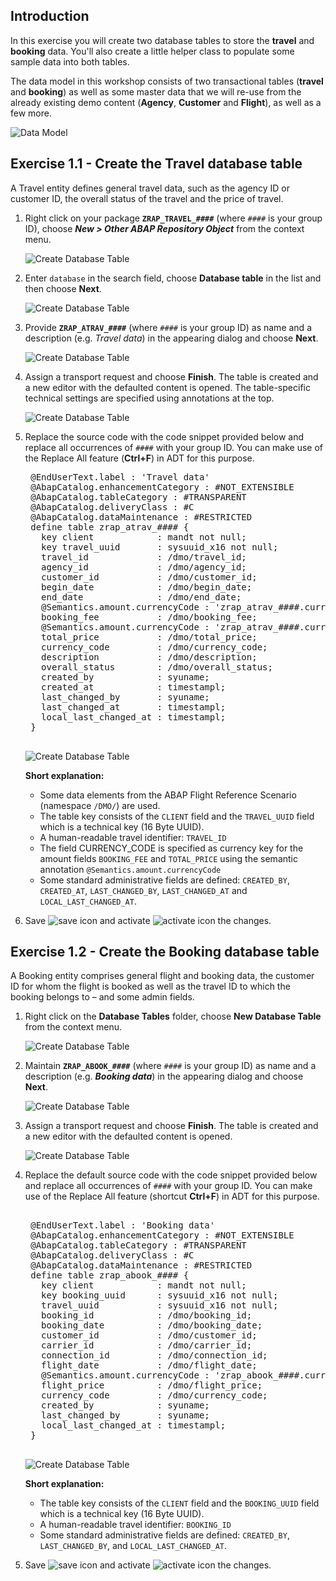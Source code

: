 ## Introduction

In this exercise you will create two database tables to store the **travel** and **booking** data. You'll also create a little helper class to populate some sample data into both tables.

The data model in this workshop consists of two transactional tables (**travel** and **booking**) as well as some master data that we will re-use from the already existing demo content (**Agency**, **Customer** and **Flight**), as well as a few more.

![Data Model](images/datamodel01.png)

## Exercise 1.1 - Create the Travel database table
A Travel entity defines general travel data, such as the agency ID or customer ID, the overall status of the travel and the price of travel.   
1. Right click on your package **`ZRAP_TRAVEL_####`** (where `####` is your group ID), choose **_New > Other ABAP Repository Object_** from the context menu.   

   ![Create Database Table](images/traveltable01.png)

2. Enter `database` in the search field, choose **Database table** in the list and then choose **Next**.  

   ![Create Database Table](images/traveltable02.png)

3. Provide **`ZRAP_ATRAV_####`** (where `####` is your group ID) as name and a description (e.g. *Travel data*) in the appearing dialog and choose **Next**.  

   ![Create Database Table](images/traveltable03.png)

4. Assign a transport request and choose **Finish**. The table is created and a new editor with the defaulted content is opened. The table-specific technical settings are specified using annotations at the top.  

   ![Create Database Table](images/traveltable04.png)  

5. Replace the source code with the code snippet provided below and replace all occurrences of `####` with your group ID. You can make use of the Replace All feature (**Ctrl+F**) in ADT for this purpose. 

    <pre>
    @EndUserText.label : 'Travel data'
    @AbapCatalog.enhancementCategory : #NOT_EXTENSIBLE
    @AbapCatalog.tableCategory : #TRANSPARENT
    @AbapCatalog.deliveryClass : #C
    @AbapCatalog.dataMaintenance : #RESTRICTED
    define table zrap_atrav_#### {
      key client            : mandt not null;
      key travel_uuid       : sysuuid_x16 not null;
      travel_id             : /dmo/travel_id;
      agency_id             : /dmo/agency_id;
      customer_id           : /dmo/customer_id;
      begin_date            : /dmo/begin_date;
      end_date              : /dmo/end_date;
      @Semantics.amount.currencyCode : 'zrap_atrav_####.currency_code'
      booking_fee           : /dmo/booking_fee;
      @Semantics.amount.currencyCode : 'zrap_atrav_####.currency_code'
      total_price           : /dmo/total_price;
      currency_code         : /dmo/currency_code;
      description           : /dmo/description;
      overall_status        : /dmo/overall_status;
      created_by            : syuname;
      created_at            : timestampl;
      last_changed_by       : syuname;
      last_changed_at       : timestampl;
      local_last_changed_at : timestampl;
    }
    </pre>

   ![Create Database Table](images/traveltable05.png)  

    **Short explanation:**  
    - Some data elements from the ABAP Flight Reference Scenario (namespace `/DMO/`) are used.  
    - The table key consists of the `CLIENT` field and the `TRAVEL_UUID` field which is a technical key (16 Byte UUID).   
    - A human-readable travel identifier: `TRAVEL_ID`  
    - The field CURRENCY_CODE is specified as currency key for the amount fields `BOOKING_FEE` and `TOTAL_PRICE` using the semantic annotation `@Semantics.amount.currencyCode`   
    - Some standard administrative fields are defined: `CREATED_BY`, `CREATED_AT`, `LAST_CHANGED_BY`, `LAST_CHANGED_AT` and `LOCAL_LAST_CHANGED_AT`.  
  
6. Save ![save icon](images/adt_save.png) and activate ![activate icon](images/adt_activate.png) the changes.  

## Exercise 1.2 - Create the Booking database table
A Booking entity comprises general flight and booking data, the customer ID for whom the flight is booked as well as the travel ID to which the booking belongs to – and some admin fields.  
  
1. Right click on the **Database Tables** folder, choose **New Database Table** from the context menu.  

   ![Create Database Table](images/bookingtable01.png)

2. Maintain **`ZRAP_ABOOK_####`** (where `####` is your group ID) as name and a description (e.g. **_Booking data_**) in the appearing dialog and choose **Next**. 

   ![Create Database Table](images/bookingtable02.png)

3. Assign a transport request and choose **Finish**. The table is created and a new editor with the defaulted content is opened.

   ![Create Database Table](images/bookingtable03.png)

4. Replace the default source code with the code snippet provided below and replace all occurrences of  `####` with your group ID. You can make use of the Replace All feature (shortcut **Ctrl+F**) in ADT for this purpose.  

    <pre> 
    @EndUserText.label : 'Booking data'
    @AbapCatalog.enhancementCategory : #NOT_EXTENSIBLE
    @AbapCatalog.tableCategory : #TRANSPARENT
    @AbapCatalog.deliveryClass : #C
    @AbapCatalog.dataMaintenance : #RESTRICTED
    define table zrap_abook_#### {
      key client            : mandt not null;
      key booking_uuid      : sysuuid_x16 not null;
      travel_uuid           : sysuuid_x16 not null;
      booking_id            : /dmo/booking_id;
      booking_date          : /dmo/booking_date;
      customer_id           : /dmo/customer_id;
      carrier_id            : /dmo/carrier_id;
      connection_id         : /dmo/connection_id;
      flight_date           : /dmo/flight_date;
      @Semantics.amount.currencyCode : 'zrap_abook_####.currency_code'
      flight_price          : /dmo/flight_price;
      currency_code         : /dmo/currency_code;
      created_by            : syuname;
      last_changed_by       : syuname;
      local_last_changed_at : timestampl;
    }
    </pre>   

    ![Create Database Table](images/bookingtable04.png)
  
    **Short explanation:**
    - The table key consists of the `CLIENT` field and the `BOOKING_UUID` field which is a technical key (16 Byte UUID).   
    - A human-readable travel identifier: `BOOKING_ID`  
    - Some standard administrative fields are defined: `CREATED_BY`, `LAST_CHANGED_BY`, and `LOCAL_LAST_CHANGED_AT`.  
  
5. Save ![save icon](images/adt_save.png) and activate ![activate icon](images/adt_activate.png) the changes.  
  
